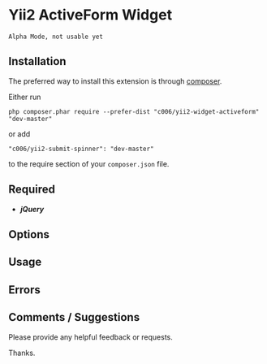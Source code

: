 Yii2 ActiveForm Widget
===================


`Alpha Mode, not usable yet`


Installation
------------

The preferred way to install this extension is through [composer](http://getcomposer.org/download/).

Either run

```
php composer.phar require --prefer-dist "c006/yii2-widget-activeform" "dev-master"
```

or add

```
"c006/yii2-submit-spinner": "dev-master"
```

to the require section of your `composer.json` file.


Required
--------

+ ***jQuery***







Options
-------




Usage
-----



Errors
---------




Comments / Suggestions
--------------------

Please provide any helpful feedback or requests.

Thanks.



































